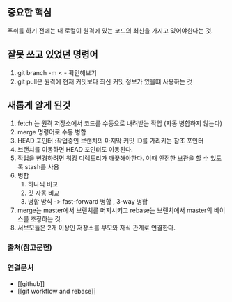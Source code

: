 

## 중요한 핵심
푸쉬를 하기 전에는 내 로컬이 원격에 있는 코드의 최신을 가지고 있어야한다는 것. 

## 잘못 쓰고 있었던 명령어
1. git branch -m < - 확인해보기 
2. git pull은 원격에 현재 커밋보다 최신 커밋 정보가 있을떄 사용하는 것 


## 새롭게 알게 된것
1. fetch 는 원격 저장소에서 코드를 수동으로 내려받는 작업 (자동 병합하지 않는다)
2. merge 명령어로 수동 병합 
3. HEAD 포인터 :작업중인 브랜치의 마지막 커밋 ID를 가리키는 참조 포인터
4. 브랜치를 이동하면 HEAD 포인터도 이동된다. 
5. 작업을 변경하려면 워킹 디렉토리가 깨끗해야한다. 이때 안전한 보관을 할 수 있도록 stash를 사용
6. 병합
	1. 하나씩 비교 
	2. 깃 자동 비교
	3. 병합 방식 -> fast-forward 병합 , 3-way 병합 
7. merge는 master에서 브랜치를 머지시키고 rebase는 브랜치에서 master의 베이스를 조정하는 것. 
8. 서브모듈은 2개 이상인 저장소를 부모와 자식 관계로 연결한다.





### 출처(참고문헌)

### 연결문서
- [[github]]
- [[git workflow and rebase]]
